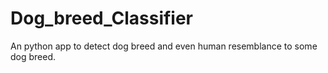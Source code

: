 # Dog_breed_Classifier
An python app to detect dog breed and even human resemblance to some dog breed.
